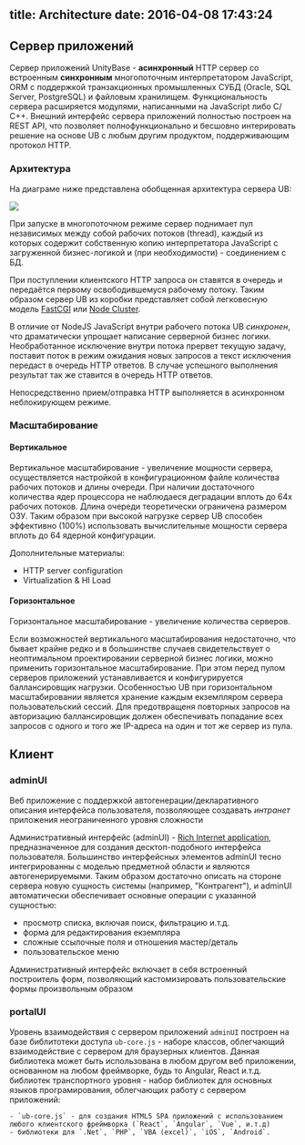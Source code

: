 title: Architecture
date: 2016-04-08 17:43:24
---
## Сервер приложений

Сервер приложений UnityBase - **асинхронный** HTTP сервер со встроенным **синхронным** многопоточным интерпретатором JavaScript, ORM c поддержкой транзакционных промышленных СУБД (Oracle, SQL Server, PostgreSQL) и файловым хранилищем. Функциональность сервера расширяется модулями, написанными на JavaScript либо С/С++.
Внешний интерфейс сервера приложений полностью построен на REST API, что позволяет полнофункционально и бесшовно интерировать решение на основе UB с любым другим продуктом, поддерживающим протокол HTTP.

### Архитектура
На диаграме ниже представлена обобщенная архитектура сервера UB: 

![](/images/ubServerArchitecture.png)

При запуске в многопоточном режиме сервер поднимает пул независимых между собой рабочих потоков (thread), каждый из которых содержит собственную копию интерпретатора JavaScript с загруженной бизнес-логикой и (при необходимости) - соединением с БД. 

При поступлении клиентского HTTP запроса он ставятся в очередь и передаётся первому освободившемуся рабочему потоку. Таким образом сервер UB из коробки представляет собой легковесную модель [FastCGI](https://ru.wikipedia.org/wiki/FastCGI) или [Node Cluster](https://nodejs.org/api/cluster.html).

В отличие от NodeJS JavaScript внутри рабочего потока UB _синхронен_, что драматически упрощает написание серверной бизнес логики. Необработанное исключение внутри потока прервет текущую задачу, поставит поток в режим ожидания новых запросов а текст исключения передаст в очередь HTTP ответов. В случае успешного выполнения результат так же ставится в очередь HTTP ответов.

Непосредственно прием/отправка HTTP выполняется в асинхронном неблокирующем режиме. 

### Масштабирование
#### Вертикальное 
Вертикальное масштабирование - увеличение мощности сервера, осуществляется настройкой в конфигурационном файле количества рабочих потоков и длины очереди. При наличии достаточного количества ядер процессора не наблюдаеся деградации вплоть до 64х рабочих потоков. Длина очереди теоретически ограничена  размером ОЗУ. Таким образом при высокой нагрузке сервер UB способен эффективно (100%) использовать вычислительные мощности сервера вплоть до 64 ядерной конфигурации. 

Дополнительные материалы:
 - HTTP server configuration
 - Virtualization & HI Load

#### Горизонтальное
Горизонтальное масштабирование - увеличение количества серверов.

Если возможностей вертикального масштабирования недостаточно, что бывает крайне редко и в большинстве случаев свидетельствует о неоптимальном проектировании серверной бизнес логики, можно применить горизонтальное масштабирование. При этом перед пулом серверов приложений устанавливается и конфигурируется баллансировщик нагрузки. Особенностью UB при горизонтальном масштабировании является хранение каждым екземпляром сервера пользовательский сессий. Для предотвращеня повторных запросов на авторизацию баллансировщик должен обеспечивать попадание всех запросов с одного и того же IP-адреса на один и тот же сервер из пула. 


## Клиент
### adminUI
Веб приложение с поддержкой автогенерации/декларативного описания интерфейса пользователя, позволяющее создавать _интранет_ приложения неограниченного уровня сложности

Административный интерфейс (adminUI) - [Rich Internet application](https://en.wikipedia.org/wiki/Rich_Internet_application), предназначенное для создания десктоп-подобного интерфейса пользователя. Большинство интерфейсных элементов adminUI тесно интегрированны с моделью предметной области и являются автогенерируемыми. Таким образом достаточно описать на стороне сервера новую сущность системы (например, "Контрагент"), и adminUI автоматически обеспечивает основные операции с указанной сущностью:

 - просмотр списка, включая поиск, фильтрацию и.т.д.
 - форма для редактирования екземпляра
 - сложные ссылочные поля и отношения мастер/деталь
 - пользовательское меню 
 
 Административный интерфейс включает в себя встроенный построитель форм, позволяющий кастомизировать пользовательские формы произвольным образом

### portalUI
Уровень взаимодействия с сервером приложений  `adminUI` построен на базе библитотеки доступа `ub-core.js`  - наборе классов, облегчающий взаимодействие с сервером для браузерных клиентов.  Данная библиотека может быть использована в любом другом веб приложении, основанном на любом фреймворке, будь то Angular, React и.т.д. 
библиотек транспортного уровня - набор библиотек для основных языков програмирования, облегчающих работу с сервером приложений:

	- `ub-core.js` - для создания HTML5 SPA приложений c использованием любого клиентского фреймворка (`React`, `Angular`, `Vue`, и.т.д) 
    - библиотеки для `.Net`, `PHP`, `VBA (excel)`, `iOS`, `Android`.

